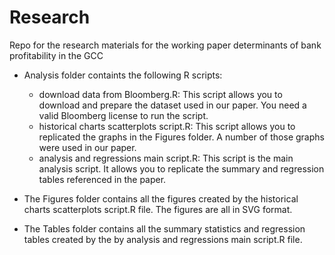 # Research
 Repo for the research materials for the working paper determinants of bank profitability in the GCC
* Analysis folder containts the following R scripts:
    * download data from Bloomberg.R: This script allows you to download and prepare the dataset used in our paper. You need a valid Bloomberg license to run the script. 
    * historical charts scatterplots script.R: This script allows you to replicated the graphs in the Figures folder. A number of those graphs were used in our paper. 
    * analysis and regressions main script.R: This script is the main analysis script. It allows you to replicate the summary and regression tables referenced in the paper.

* The Figures folder contains all the figures created by the historical charts scatterplots script.R file. The figures are all in SVG format. 

* The Tables folder contains all the summary statistics and regression tables created by the by analysis and regressions main script.R file.  
